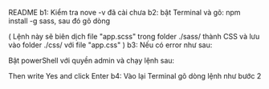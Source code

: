 README
b1: Kiểm tra nove -v đã cài chưa
b2: bật Terminal và gõ: npm install -g sass, sau đó gõ dòng

  <!-- sass .sass/app.scss css/app.css --watch -->

( Lệnh này sẽ biên dịch file "app.scss" trong folder ./sass/ thành CSS và lưu vào folder ./css/ với file "app.css" )
b3: Nếu có error như sau:

<!-- cannot be loaded because running scripts is disabled on this system -->

Bật powerShell với quyền admin và chạy lệnh sau:

<!-- Set-ExecutionPolicy -Scope CurrentUser -ExecutionPolicy Unrestricted -->

Then write Yes and click Enter
b4: Vào lại Terminal gõ dòng lệnh như bước 2
